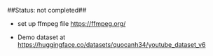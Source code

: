 ##Status: not completed##

- set up ffmpeg file
https://ffmpeg.org/

- Demo dataset at https://huggingface.co/datasets/quocanh34/youtube_dataset_v6
